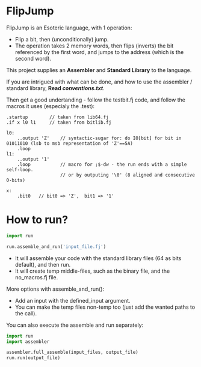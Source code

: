 # FlipJump

FlipJump is an Esoteric language, with 1 operation: <br>
- Flip a bit, then (unconditionally) jump. <br>
- The operation takes 2 memory words, then flips (inverts) the bit referenced by the first word, and jumps to the address (which is the second word). <br>

This project supplies an **Assembler** and **Standard Library** to the language.

If you are intrigued with what can be done, and how to use the assembler / standard library, **Read *conventions.txt***. <br>

Then get a good undertanding - follow the testbit.fj code, and follow the macros it uses (especialy the .test):

```
.startup        // taken from lib64.fj
.if x l0 l1     // taken from bitlib.fj

l0:
    ..output 'Z'    // syntactic-sugar for: do IO[bit] for bit in 01011010 (lsb to msb representation of 'Z'==5A)
    .loop
l1:
    ..output '1'
    .loop           // macro for ;$-dw - the run ends with a simple self-loop.
                    // or by outputing '\0' (8 aligned and consecutive 0-bits)

x:
    .bit0   // bit0 => 'Z',  bit1 => '1'
```

# How to run?

```py
import run

run.assemble_and_run('input_file.fj')
```

- It will assemble your code with the standard library files (64 as bits default), and then run.
- It will create temp middle-files, such as the binary file, and the no_macros.fj file.

More options with assemble_and_run():
- Add an input with the defined_input argument.
- You can make the temp files non-temp too (just add the wanted paths to the call).

You can also execute the assemble and run separately:

```py
import run
import assembler

assembler.full_assemble(input_files, output_file)
run.run(output_file)
```
